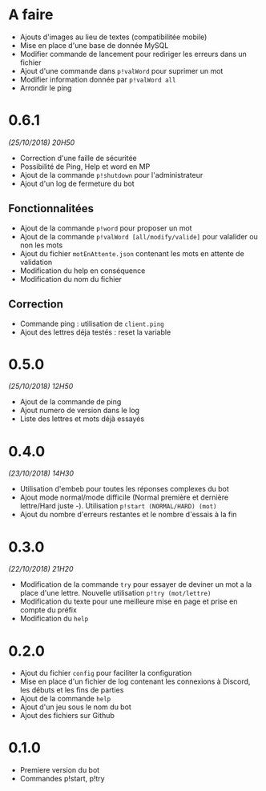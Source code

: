 # A faire
- Ajouts d'images au lieu de textes (compatibilitée mobile)
- Mise en place d'une base de donnée MySQL
- Modifier commande de lancement pour rediriger les erreurs dans un fichier
- Ajout d'une commande dans `p!valWord` pour suprimer un mot
- Modifier information donnée par `p!valWord all`
- Arrondir le ping

# 0.6.1
*(25/10/2018) 20H50*
- Correction d'une faille de sécuritée
- Possibilité de Ping, Help et word en MP
- Ajout de la commande `p!shutdown` pour l'administrateur
- Ajout d'un log de fermeture du bot

## Fonctionnalitées
- Ajout de la commande `p!word` pour proposer un mot
- Ajout de la commande `p!valWord [all/modify/valide]` pour valalider ou non les mots
- Ajout du fichier `motEnAttente.json` contenant les mots en attente de validation
- Modification du help en conséquence
- Modification du nom du fichier

## Correction
- Commande ping : utilisation de `client.ping`
- Ajout des lettres déja testés : reset la variable

# 0.5.0
*(25/10/2018) 12H50*
- Ajout de la commande de ping
- Ajout numero de version dans le log
- Liste des lettres et mots déjà essayés

# 0.4.0
*(23/10/2018) 14H30*
- Utilisation d'embeb pour toutes les réponses complexes du bot
- Ajout mode normal/mode difficile (Normal première et dernière lettre/Hard juste -). Utilisation `p!start (NORMAL/HARD) (mot)`
- Ajout du nombre d'erreurs restantes et le nombre d'essais à la fin

# 0.3.0
*(22/10/2018) 21H20*
- Modification de la commande `try` pour essayer de deviner un mot a la place d'une lettre. Nouvelle utilisation `p!try (mot/lettre)`
- Modification du texte pour une meilleure mise en page et prise en compte du préfix
- Modification du `help`

# 0.2.0
- Ajout du fichier `config` pour faciliter la configuration
- Mise en place d'un fichier de log contenant les connexions à Discord, les débuts et les fins de parties
- Ajout de la commande `help`
- Ajout d'un jeu sous le nom du bot
- Ajout des fichiers sur Github

# 0.1.0
- Premiere version du bot
- Commandes p!start, p!try
